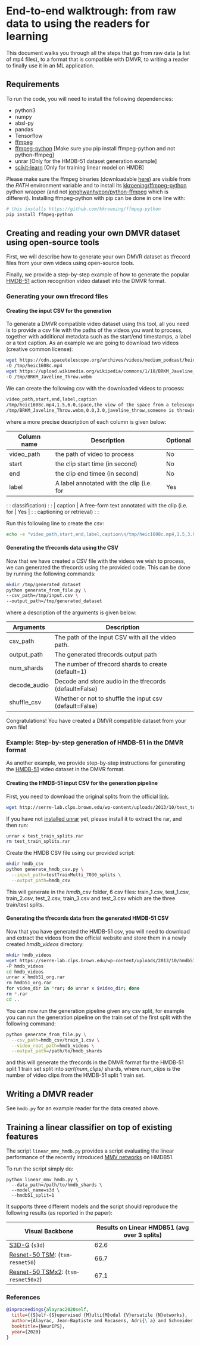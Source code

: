 # End-to-end walktrough: from raw data to using the readers for learning

This document walks you through all the steps that go from raw data (a list of
mp4 files), to a format that is compatible with DMVR, to writing a reader to
finally use it in an ML application.


## Requirements

To run the code, you will need to install the following dependencies:

-   python3
-   numpy
-   absl-py
-   pandas
-   Tensorflow
-   [ffmpeg](https://johnvansickle.com/ffmpeg/)
-   [ffmpeg-python](https://github.com/kkroening/ffmpeg-python) [Make sure you pip install ffmpeg-python and not python-ffmpeg]
-   unrar [Only for the HMDB-51 dataset generation example]
-   [scikit-learn](https://scikit-learn.org/) [Only for training linear model on HMDB]

Please make sure the ffmpeg binaries (downloadable
[here](https://johnvansickle.com/ffmpeg/)) are visible from the *PATH*
environment variable and to install its [kkroening/ffmpeg-python](https://github.com/kkroening/ffmpeg-python) python wrapper (and not
[jonghwanhyeon/python-ffmpeg](https://pypi.org/project/python-ffmpeg/) which is different). Installing ffmpeg-python with pip can be done
in one line with:

```sh
# this installs https://github.com/kkroening/ffmpeg-python
pip install ffmpeg-python
```

## Creating and reading your own DMVR dataset using open-source tools

First, we will describe how to generate your own DMVR dataset as tfrecord files
from your own videos using open-source tools.

Finally, we provide a step-by-step example of how to generate the popular
[HMDB-51](https://serre-lab.clps.brown.edu/resource/hmdb-a-large-human-motion-database/)
action recognition video dataset into the DMVR format.

### Generating your own tfrecord files

#### Creating the input CSV for the generation

To generate a DMVR compatible video dataset using this tool, all you need is to
provide a csv file with the paths of the videos you want to process, together
with additional metadata such as the start/end timestamps, a label or a text
caption. As an example we are going to download two videos (creative common
license):

```sh
wget https://cdn.spacetelescope.org/archives/videos/medium_podcast/heic1608c.mp4 \
-O /tmp/heic1608c.mp4
wget https://upload.wikimedia.org/wikipedia/commons/1/18/BRKM_Javeline_Throw.webm \
-O /tmp/BRKM_Javeline_Throw.webm
```

We can create the following csv with the downloaded videos to process:

```sh
video_path,start,end,label,caption
/tmp/heic1608c.mp4,1.5,6.0,space,the view of the space from a telescope
/tmp/BRKM_Javeline_Throw.webm,0.0,3.0,javeline_throw,someone is throwing a javeline
```

where a more precise description of each column is given below:

| Column name | Description                                        | Optional |
| ----------- | -------------------------------------------------- | -------- |
| video_path  | the path of video to process                       | No       |
| start       | the clip start time (in second)                    | No       |
| end         | the clip end timee (in second)                     | No       |
| label       | A label annotated with the clip (i.e. for          | Yes      |
:             : classification)                                    :          :
| caption     | A free-form text annotated with the clip (i.e. for | Yes      |
:             : captioning or retrieval)                           :          :

Run this following line to create the csv:

```sh
echo -e "video_path,start,end,label,caption\n/tmp/heic1608c.mp4,1.5,3.0,space,hubble\n/tmp/BRKM_Javeline_Throw.webm,0.0,3.0,javeline_throw,someone is throwing a javeline" > /tmp/input.csv
```

#### Generating the tfrecords data using the CSV

Now that we have created a CSV file with the videos we wish to process, we can
generated the tfrecords using the provided code. This can be done by running the
following commands:

```sh
mkdir /tmp/generated_dataset
python generate_from_file.py \
--csv_path=/tmp/input.csv \
--output_path=/tmp/generated_dataset
```

where a description of the arguments is given below:

Arguments    | Description
------------ | -------------------------------------------------------
csv_path     | The path of the input CSV with all the video path.
output_path  | The generated tfrecords output path
num_shards   | The number of tfrecord shards to create (default=1)
decode_audio | Decode and store audio in the tfrecords (default=False)
shuffle_csv  | Whether or not to shuffle the input csv (default=False)

Congratulations! You have created a DMVR compatible dataset from your own file!

### Example: Step-by-step generation of HMDB-51 in the DMVR format

As another example, we provide step-by-step instructions for generating the
[HMDB-51](https://serre-lab.clps.brown.edu/resource/hmdb-a-large-human-motion-database/)
video dataset in the DMVR format.

#### Creating the HMDB-51 input CSV for the generation pipeline

First, you need to download the original splits from the official
[link](http://serre-lab.clps.brown.edu/wp-content/uploads/2013/10/test_train_splits.rar).

```sh
wget http://serre-lab.clps.brown.edu/wp-content/uploads/2013/10/test_train_splits.rar
```

If you have not
[installed unrar](https://www.tecmint.com/how-to-open-extract-and-create-rar-files-in-linux/)
yet, please install it to extract the rar, and then run:

```sh
unrar x test_train_splits.rar
rm test_train_splits.rar
```

Create the HMDB CSV file using our provided script:

```sh
mkdir hmdb_csv
python generate_hmdb_csv.py \
  --input_path=testTrainMulti_7030_splits \
  --output_path=hmdb_csv
```

This will generate in the *hmdb_csv* folder, 6 csv files: train_1.csv,
test_1.csv, train_2.csv, test_2.csv, train_3.csv and test_3.csv which are the
three train/test splits.

#### Generating the tfrecords data from the generated HMDB-51 CSV

Now that you have generated the HMDB-51 csv, you will need to download and
extract the videos from the official website and store them in a newly created
*hmdb_videos* directory:

```sh
mkdir hmdb_videos
wget https://serre-lab.clps.brown.edu/wp-content/uploads/2013/10/hmdb51_org.rar \
-P hmdb_videos
cd hmdb_videos
unrar x hmdb51_org.rar
rm hmdb51_org.rar
for video_dir in *rar; do unrar x $video_dir; done
rm *.rar
cd ..
```

You can now run the generation pipeline given any csv split, for example you can
run the generation pipeline on the train set of the first split with the
following command:

```sh
python generate_from_file.py \
  --csv_path=hmdb_csv/train_1.csv \
  --video_root_path=hmdb_videos \
  --output_path=/path/to/hmdb_shards
```

and this will generate the tfrecords in the DMVR format for the HMDB-51 split 1
train set split into *sqrt(num_clips)* shards, where *num_clips* is the number
of video clips from the HMDB-51 split 1 train set.

## Writing a DMVR reader

See `hmdb.py` for an example reader for the data created above.

## Training a linear classifier on top of existing features

The script `linear_mmv_hmdb.py` provides a script evaluating the linear
performance of the recently introduced
[MMV networks](https://arxiv.org/abs/2006.16228) on HMDB51.

To run the script simply do:

```shell
python linear_mmv_hmdb.py \
  --data_path=/path/to/hmdb_shards \
  --model_name=s3d \
  --hmdb51_split=1
```

It supports three different models and the script should reproduce
the following results (as reported in the paper):

Visual Backbone | Results on Linear HMDB51 (avg over 3 splits)
-------  | --------
[S3D-G](https://tfhub.dev/deepmind/mmv/s3d/1) (`s3d`)            | 62.6
[Resnet-50 TSM](https://tfhub.dev/deepmind/mmv/tsm-resnet50/1): (`tsm-resnet50`) | 66.7
[Resnet-50 TSMx2](https://tfhub.dev/deepmind/mmv/tsm-resnet50/1): (`tsm-resnet50x2`)  | 67.1


### References

```bibtex
@inproceedings{alayrac2020self,
  title={{S}elf-{S}upervised {M}ulti{M}odal {V}ersatile {N}etworks},
  author={Alayrac, Jean-Baptiste and Recasens, Adri{\`a} and Schneider, Rosalia and Arandjelovi{\'c}, Relja and Ramapuram, Jason and De Fauw, Jeffrey and Smaira, Lucas and Dieleman, Sander and Zisserman, Andrew},
  booktitle={NeurIPS},
  year={2020}
}
```
